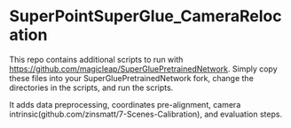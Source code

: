 # SuperPointSuperGlue_CameraRelocation

This repo contains additional scripts to run with https://github.com/magicleap/SuperGluePretrainedNetwork. Simply copy these files into your SuperGluePretrainedNetwork fork, change the directories in the scripts, and run the scripts.

It adds data preprocessing, coordinates pre-alignment, camera intrinsic(github.com/zinsmatt/7-Scenes-Calibration), and evaluation steps.
